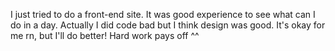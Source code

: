 I just tried to do a front-end site. It was good experience to see what can I do in a day.
Actually I did code bad but I think design was good. It's okay for me rn, but I'll do better!
Hard work pays off ^^
